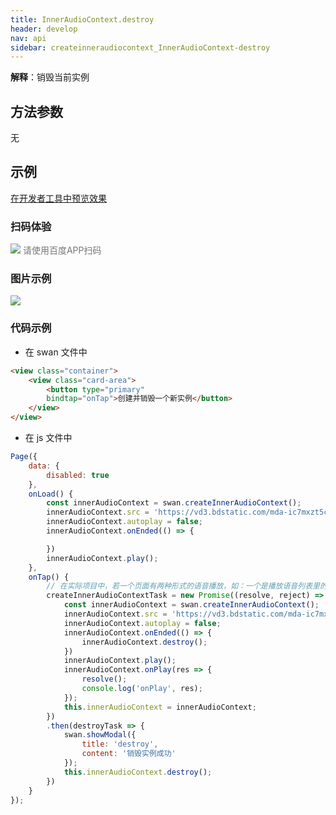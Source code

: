 ```yaml
---
title: InnerAudioContext.destroy
header: develop
nav: api
sidebar: createinneraudiocontext_InnerAudioContext-destroy
---
```


**解释**：销毁当前实例 

 
## 方法参数
  无

## 示例

<a href="swanide://fragment/504c1063ac766751147918582186edc51574733738550" title="在开发者工具中预览效果" target="_self">在开发者工具中预览效果</a>

### 扫码体验

<div class='scan-code-container'>
    <img src="https://b.bdstatic.com/miniapp/assets/images/doc_demo/fragment_InnerAudioContextDestroy.png" class="demo-qrcode-image" />
    <font color=#777 12px>请使用百度APP扫码</font>
</div>

### 图片示例 
 

<div class="m-doc-custom-examples">
    <div class="m-doc-custom-examples-correct">
        <img src="https://b.bdstatic.com/miniapp/image/InnerAudioContextDestroy.gif">
    </div>
    <div class="m-doc-custom-examples-correct">
        <img src=" ">
    </div>
    <div class="m-doc-custom-examples-correct">
        <img src=" ">
    </div>     
</div>

### 代码示例 



* 在 swan 文件中

```html
<view class="container">
    <view class="card-area">
        <button type="primary" 
        bindtap="onTap">创建并销毁一个新实例</button>
    </view>
</view>
```

* 在 js 文件中

```js
Page({
    data: {
        disabled: true
    },
    onLoad() {
        const innerAudioContext = swan.createInnerAudioContext();
        innerAudioContext.src = 'https://vd3.bdstatic.com/mda-ic7mxzt5cvz6f4y5/mda-ic7mxzt5cvz6f4y5.mp3';
        innerAudioContext.autoplay = false;
        innerAudioContext.onEnded(() => {

        })
        innerAudioContext.play();
    },
    onTap() {
        // 在实际项目中，若一个页面有两种形式的语音播放，如：一个是播放语音列表里的语音，一个是预听待提交的语音。这两种的onPlay和onEnd回调内部执行的不一样，不可能在onLoad里面用同一个回调,所以需要创建两个innerAudioContext实例对象时，可在当前音频播放结束的onEnd的回调事件里面和音频播放错误onError回调事件里，调用destory方法销毁该实例。
        createInnerAudioContextTask = new Promise((resolve, reject) => {
            const innerAudioContext = swan.createInnerAudioContext();
            innerAudioContext.src = 'https://vd3.bdstatic.com/mda-ic7mxzt5cvz6f4y5/mda-ic7mxzt5cvz6f4y5.mp3';
            innerAudioContext.autoplay = false;
            innerAudioContext.onEnded(() => {
                innerAudioContext.destroy();
            })
            innerAudioContext.play();
            innerAudioContext.onPlay(res => {
                resolve();
                console.log('onPlay', res);
            });
            this.innerAudioContext = innerAudioContext;
        })
        .then(destroyTask => {
            swan.showModal({
                title: 'destroy',
                content: '销毁实例成功'
            });
            this.innerAudioContext.destroy();
        })
    }
});
```